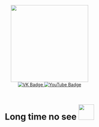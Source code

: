 <div id="header" align="center">
    <img src="https://media0.giphy.com/media/8gL2atfsEJFs1oZDZI/200w.webp?cid=ecf05e47jw3tjt47vz8q2pi2114j7xjd5n06s0b3pw9zcuye&ep=v1_gifs_search&rid=200w.webp&ct=g" width="250">
</div>
<div id="badges" align="center">
    <a href="https://vk.com/popovnekolay">
        <img src="https://img.shields.io/badge/VK-orange?style=for-the-badge&logo=vk&logoColor=brown" alt="VK Badge">
    </a>
    <a href="https://www.youtube.com/channel/UC4jhVq_GZgV8WXMUdgozx3g">
        <img src="https://img.shields.io/badge/YouTube-blue?style=for-the-badge&logo=YouTube&logoColor=green" alt="YouTube Badge">
    </a>
</div>
<div align="center">
    <img src="https://komarev.com/ghpvc/?username=nickppv&style=flat-square&color=green&label=You+Are+Wonderful+Person+№" alt=""/>
</div>
<br>
<h1 align="center">
Long time no see <img src="https://media1.giphy.com/media/83b2CzGZKvoGyTkV2J/200w.webp?cid=ecf05e472itluyyhg60s0k95ha6msptdjdx7enpp00abldjw&ep=v1_stickers_search&rid=200w.webp&ct=s" width="50">
</h1>

